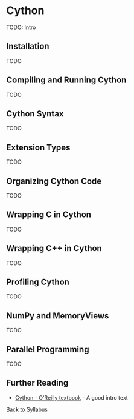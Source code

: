 # Cython

TODO: Intro


## Installation

TODO

## Compiling and Running Cython

TODO

## Cython Syntax

TODO

## Extension Types

TODO

## Organizing Cython Code

TODO

## Wrapping C in Cython

TODO

## Wrapping C++ in Cython

TODO

## Profiling Cython

TODO

## NumPy and MemoryViews

TODO

## Parallel Programming

TODO

## Further Reading

 * [Cython - O'Reilly textbook](https://www.amazon.com/Cython-Programmers-Kurt-W-Smith/dp/1491901551/ref=sr_1_1?ie=UTF8&qid=1523792400&sr=8-1&keywords=cython+o%27reilly) - A good intro text
 

[Back to Syllabus](../../README.md)
